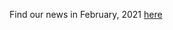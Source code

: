 Find our news in February, 2021 [here](https://drive.google.com/file/d/1rhB1lssPRhBfIRts7YXONwc87pWEgIvW/view?usp=sharing)
